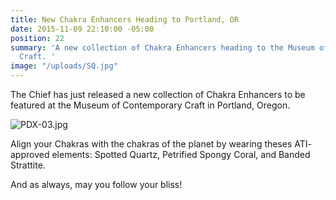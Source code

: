 ```yaml
---
title: New Chakra Enhancers Heading to Portland, OR
date: 2015-11-09 22:10:00 -05:00
position: 22
summary: 'A new collection of Chakra Enhancers heading to the Museum of Contemporary
  Craft. '
image: "/uploads/SQ.jpg"
---
```


The Chief has just released a new collection of Chakra Enhancers to be featured at the Museum of Contemporary Craft in Portland, Oregon.

![PDX-03.jpg](/uploads/PDX-03.jpg)

Align your Chakras with the chakras of the planet by wearing theses ATI- approved elements: Spotted Quartz, Petrified Spongy Coral, and Banded Strattite.

And as always, may you follow your bliss!